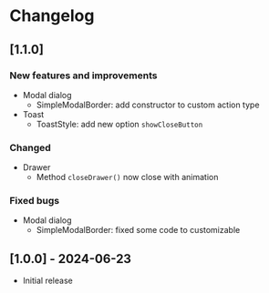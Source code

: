# Changelog

## [1.1.0]

### New features and improvements

- Modal dialog
    - SimpleModalBorder: add constructor to custom action type
- Toast
    - ToastStyle: add new option `showCloseButton`

### Changed

- Drawer
    - Method `closeDrawer()` now close with animation

### Fixed bugs

- Modal dialog
    - SimpleModalBorder: fixed some code to customizable

## [1.0.0] - 2024-06-23

- Initial release